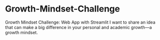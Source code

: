 # Growth-Mindset-Challenge
Growth Mindset Challenge: Web App with Streamlit I want to share an idea that can make a big difference in your personal and academic growth—a growth mindset.
